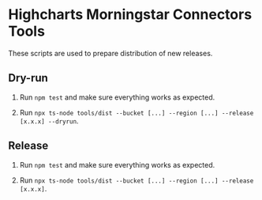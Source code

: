 Highcharts Morningstar Connectors Tools
=======================================

These scripts are used to prepare distribution of new releases.



Dry-run
-------

1. Run `npm test` and make sure everything works as expected.

2. Run `npx ts-node tools/dist --bucket [...] --region [...] --release [x.x.x] --dryrun`.



Release
-------

1. Run `npm test` and make sure everything works as expected.

2. Run `npx ts-node tools/dist --bucket [...] --region [...] --release [x.x.x]`.
